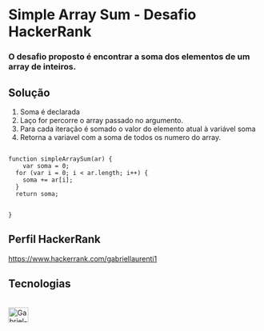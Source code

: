 # Simple Array Sum - Desafio HackerRank

### O desafio proposto é encontrar a soma dos elementos de um array de inteiros. 

## Solução

1. Soma é declarada
2. Laço for percorre o array passado no argumento. 
3. Para cada iteração é somado o valor do elemento atual à variável soma
4. Retorna a variavel com a soma de todos os numero do array. 

<code>
function simpleArraySum(ar) {
    var soma = 0;
  for (var i = 0; i < ar.length; i++) {
    soma += ar[i];
  }
  return soma;

}
</code>



## Perfil HackerRank
https://www.hackerrank.com/gabriellaurenti1

## Tecnologias

<div style="display: inline_block"><br>
  <img align="center" alt="Gabriel-HTML" height="30" width="40" src="https://cdn.jsdelivr.net/gh/devicons/devicon/icons/javascript/javascript-original.svg">
</div>
